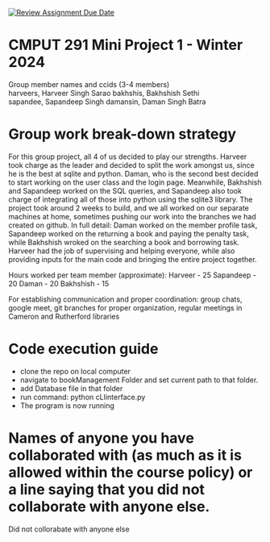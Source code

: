 [![Review Assignment Due Date](https://classroom.github.com/assets/deadline-readme-button-24ddc0f5d75046c5622901739e7c5dd533143b0c8e959d652212380cedb1ea36.svg)](https://classroom.github.com/a/50dc0VUx)
# CMPUT 291 Mini Project 1 - Winter 2024  
Group member names and ccids (3-4 members)  
  harveers, Harveer Singh Sarao
  bakhshis, Bakhshish Sethi  
  sapandee, Sapandeep Singh
  damansin, Daman Singh Batra
  
# Group work break-down strategy
For this group project, all 4 of us decided to play our strengths. Harveer took charge as the leader and decided to split the work amongst us, since he is the best at sqlite and python. Daman, who is the second best decided to start working on the user class and the login page. Meanwhile, Bakhshish and Sapandeep worked on the SQL queries, and Sapandeep also took charge of integrating all of those into python using the sqlite3 library. The project took around 2 weeks to build, and we all worked on our separate machines at home, sometimes pushing our work into the branches we had created on github. In full detail: Daman worked on the member profile task, Sapandeep worked on the returning a book and paying the penalty task, while Bakhshish wroked on the searching a book and borrowing task. Harveer had the job of supervising and helping everyone, while also providing inputs for the main code and bringing the entire project together.

Hours worked per team member (approximate):
Harveer - 25
Sapandeep - 20
Daman - 20
Bakhshish - 15

For establishing communication and proper coordination: group chats, google meet, git branches for proper organization, regular meetings in Cameron and Rutherford libraries

# Code execution guide
- clone the repo on local computer
- navigate to bookManagement Folder and set current path to that folder.
- add Database file in that folder
- run command: python cLIinterface.py
- The program is now running 

# Names of anyone you have collaborated with (as much as it is allowed within the course policy) or a line saying that you did not collaborate with anyone else.  
Did not collorabate with anyone else
